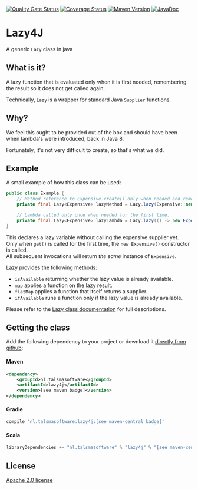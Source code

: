 [![Quality Gate Status](https://sonarcloud.io/api/project_badges/measure?project=talsma-ict_lazy4j&metric=alert_status)](https://sonarcloud.io/summary/new_code?id=talsma-ict_lazy4j)
[![Coverage Status][coveralls-img]][coveralls]
[![Maven Version][maven-img]][maven]
[![JavaDoc][javadoc-img]][javadoc]

# Lazy4J

A generic `Lazy` class in java

## What is it?

A lazy function that is evaluated only when it is first needed,
remembering the result so it does not get called again.

Technically, `Lazy` is a wrapper for standard Java `Supplier` functions.

## Why?

We feel this ought to be provided out of the box and should have been when lambda's were introduced, back in Java 8.

Fortunately, it's not very difficult to create, so that's what we did.

## Example

A small example of how this class can be used:

```java
public class Example {
    // Method reference to Expensive.create() only when needed and remember the result.
    private final Lazy<Expensive> lazyMethod = Lazy.lazy(Expensive::new);

    // Lambda called only once when needed for the first time.
    private final Lazy<Expensive> lazyLambda = Lazy.lazy(() -> new Expensive());
}
```

This declares a lazy variable without calling the expensive supplier yet.  
Only when `get()` is called for the first time, the `new Expensive()` constructor is called.  
All subsequent invocations will return _the same_ instance of `Expensive`.

Lazy provides the following methods:
- `isAvailable` returning whether the lazy value is already available. 
- `map` applies a function on the lazy result.
- `flatMap` applies a function that itself returns a supplier.
- `ifAvailable` runs a function only if the lazy value is already available.

Please refer to the [Lazy class documentation][lazy-javadoc-page] for full descriptions.

## Getting the class

Add the following dependency to your project
or download it [directly from github](https://github.com/talsma-ict/lazy4j/releases):

#### Maven

```xml
<dependency>
    <groupId>nl.talsmasoftware</groupId>
    <artifactId>lazy4j</artifactId>
    <version>[see maven badge]</version>
</dependency>
```

#### Gradle

```groovy
compile 'nl.talsmasoftware:lazy4j:[see maven-central badge]'
```

#### Scala

```scala
libraryDependencies += "nl.talsmasoftware" % "lazy4j" % "[see maven-central badge]"
```

## License

[Apache 2.0 license](LICENSE)


  [maven-img]: <https://img.shields.io/maven-central/v/nl.talsmasoftware/lazy4j>
  [maven]: <http://mvnrepository.com/artifact/nl.talsmasoftware/lazy4j>
  [coveralls-img]: <https://coveralls.io/repos/github/talsma-ict/lazy4j/badge.svg>
  [coveralls]: <https://coveralls.io/github/talsma-ict/lazy4j>
  [javadoc-img]: <https://www.javadoc.io/badge/nl.talsmasoftware/lazy4j.svg>
  [javadoc]: <https://www.javadoc.io/doc/nl.talsmasoftware/lazy4j>
  [lazy-javadoc-page]: <https://www.javadoc.io/static/nl.talsmasoftware/lazy4j/2.0.0/nl.talsmasoftware.lazy4j/nl/talsmasoftware/lazy4j/package-summary.html>
  

